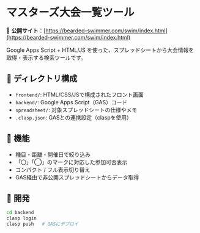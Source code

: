 # マスターズ大会一覧ツール

🔗 **公開サイト**：[https://bearded-swimmer.com/swim/index.html](https://bearded-swimmer.com/swim/index.html)

Google Apps Script + HTML/JS を使った、スプレッドシートから大会情報を取得・表示する検索ツールです。

## 📁 ディレクトリ構成

- `frontend/`: HTML/CSS/JSで構成されたフロント画面
- `backend/`: Google Apps Script（GAS）コード
- `spreadsheet/`: 対象スプレッドシートの仕様やメモ
- `.clasp.json`: GASとの連携設定（claspを使用）

## 🚀 機能

- 種目・距離・開催日で絞り込み
- 「〇」「◯」のマークに対応した参加可否表示
- コンパクト / フル表示切り替え
- GAS経由で非公開スプレッドシートからデータ取得

## 🔧 開発

```bash
cd backend
clasp login
clasp push   # GASにデプロイ

